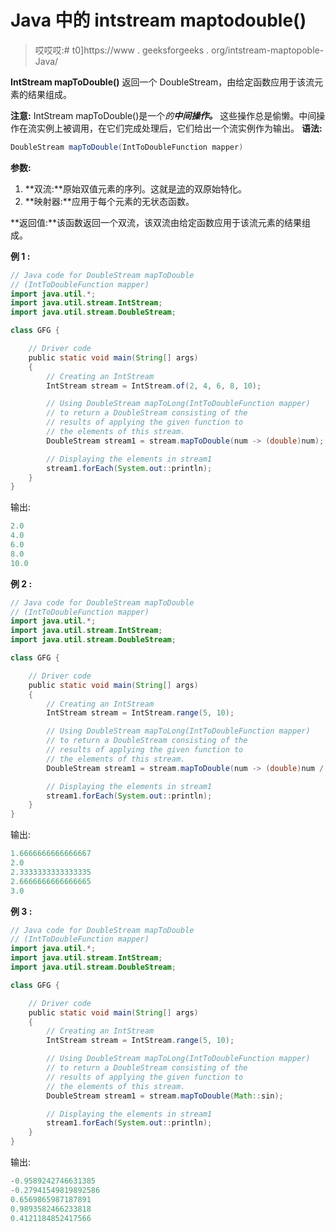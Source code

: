 # Java 中的 intstream maptodouble()

> 哎哎哎:# t0]https://www . geeksforgeeks . org/intstream-maptopoble-Java/

**IntStream mapToDouble()** 返回一个 DoubleStream，由给定函数应用于该流元素的结果组成。

**注意:** IntStream mapToDouble()是一个*的**中间操作。*** 这些操作总是偷懒。中间操作在流实例上被调用，在它们完成处理后，它们给出一个流实例作为输出。
**语法:**

```java
DoubleStream mapToDouble(IntToDoubleFunction mapper)

```

**参数:**

1.  **双流:**原始双值元素的序列。这就是[流](https://www.geeksforgeeks.org/stream-in-java/)的双原始特化。
2.  **映射器:**应用于每个元素的无状态函数。

**返回值:**该函数返回一个双流，该双流由给定函数应用于该流元素的结果组成。

**例 1 :**

```java
// Java code for DoubleStream mapToDouble
// (IntToDoubleFunction mapper)
import java.util.*;
import java.util.stream.IntStream;
import java.util.stream.DoubleStream;

class GFG {

    // Driver code
    public static void main(String[] args)
    {
        // Creating an IntStream
        IntStream stream = IntStream.of(2, 4, 6, 8, 10);

        // Using DoubleStream mapToLong(IntToDoubleFunction mapper)
        // to return a DoubleStream consisting of the
        // results of applying the given function to
        // the elements of this stream.
        DoubleStream stream1 = stream.mapToDouble(num -> (double)num);

        // Displaying the elements in stream1
        stream1.forEach(System.out::println);
    }
}
```

输出:

```java
2.0
4.0
6.0
8.0
10.0

```

**例 2 :**

```java
// Java code for DoubleStream mapToDouble
// (IntToDoubleFunction mapper)
import java.util.*;
import java.util.stream.IntStream;
import java.util.stream.DoubleStream;

class GFG {

    // Driver code
    public static void main(String[] args)
    {
        // Creating an IntStream
        IntStream stream = IntStream.range(5, 10);

        // Using DoubleStream mapToLong(IntToDoubleFunction mapper)
        // to return a DoubleStream consisting of the
        // results of applying the given function to
        // the elements of this stream.
        DoubleStream stream1 = stream.mapToDouble(num -> (double)num / 3);

        // Displaying the elements in stream1
        stream1.forEach(System.out::println);
    }
}
```

输出:

```java
1.6666666666666667
2.0
2.3333333333333335
2.6666666666666665
3.0

```

**例 3 :**

```java
// Java code for DoubleStream mapToDouble
// (IntToDoubleFunction mapper)
import java.util.*;
import java.util.stream.IntStream;
import java.util.stream.DoubleStream;

class GFG {

    // Driver code
    public static void main(String[] args)
    {
        // Creating an IntStream
        IntStream stream = IntStream.range(5, 10);

        // Using DoubleStream mapToLong(IntToDoubleFunction mapper)
        // to return a DoubleStream consisting of the
        // results of applying the given function to
        // the elements of this stream.
        DoubleStream stream1 = stream.mapToDouble(Math::sin);

        // Displaying the elements in stream1
        stream1.forEach(System.out::println);
    }
}
```

输出:

```java
-0.9589242746631385
-0.27941549819892586
0.6569865987187891
0.9893582466233818
0.4121184852417566

```